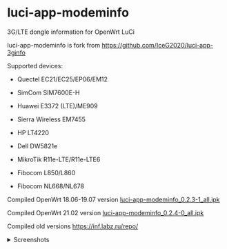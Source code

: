 # luci-app-modeminfo
3G/LTE dongle information for OpenWrt LuCi


luci-app-modeminfo is fork from https://github.com/IceG2020/luci-app-3ginfo

Supported devices:

 - Quectel EC21/EC25/EP06/EM12

 - SimCom SIM7600E-H

 - Huawei E3372 (LTE)/ME909

 - Sierra Wireless EM7455

 - HP LT4220

 - Dell DW5821e
 
 - MikroTik R11e-LTE/R11e-LTE6

 - Fibocom L850/L860

 - Fibocom NL668/NL678


Compiled OpenWrt 18.06-19.07 version [luci-app-modeminfo_0.2.3-1_all.ipk](http://openwrt.132lan.ru/packages/packages-19.07/luci/luci-app-modeminfo_0.2.3-1_all.ipk)

Compiled OpenWrt 21.02 version [luci-app-modeminfo_0.2.4-0_all.ipk](http://openwrt.132lan.ru/packages/packages-21.02/luci/luci-app-modeminfo_0.2.4-0_all.ipk)

Сompiled old versions https://inf.labz.ru/repo/


<details>
   <summary>Screenshots</summary>

   ![](https://raw.githubusercontent.com/koshev-msk/luci-app-modeminfo/master/screenshots/modeminfo-network.png)
	
   ![](https://raw.githubusercontent.com/koshev-msk/luci-app-modeminfo/master/screenshots/modeminfo-hardware.png)

   ![](https://raw.githubusercontent.com/koshev-msk/luci-app-modeminfo/master/screenshots/modeminfo-setup.png)

</details>

